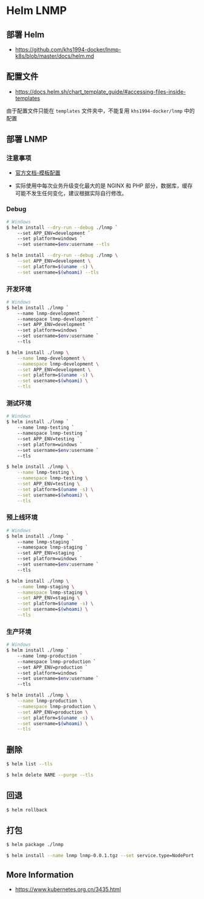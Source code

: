# Helm LNMP

## 部署 Helm

* https://github.com/khs1994-docker/lnmp-k8s/blob/master/docs/helm.md

## 配置文件

* https://docs.helm.sh/chart_template_guide/#accessing-files-inside-templates

由于配置文件只能在 `templates` 文件夹中，不能复用 `khs1994-docker/lnmp` 中的配置

## 部署 LNMP

### 注意事项

* [官方文档-模板配置](https://docs.helm.sh/chart_template_guide/#the-chart-template-developer-s-guide)

* 实际使用中每次业务升级变化最大的是 NGINX 和 PHP 部分，数据库，缓存可能不发生任何变化，建议根据实际自行修改。

### Debug

```bash
# Windows
$ helm install --dry-run --debug ./lnmp `
    --set APP_ENV=development `
    --set platform=windows `
    --set username=$env:username --tls

$ helm install --dry-run --debug ./lnmp \
    --set APP_ENV=development \
    --set platform=$(uname -s) \
    --set username=$(whoami) --tls
```

### 开发环境

```bash
# Windows
$ helm install ./lnmp `
    --name lnmp-development `
    --namespace lnmp-development `
    --set APP_ENV=development `
    --set platform=windows `
    --set username=$env:username `
    --tls

$ helm install ./lnmp \
    --name lnmp-development \
    --namespace lnmp-development \
    --set APP_ENV=development \
    --set platform=$(uname -s) \
    --set username=$(whoami) \
    --tls
```

### 测试环境

```bash
# Windows
$ helm install ./lnmp `
    --name lnmp-testing `
    --namespace lnmp-testing `
    --set APP_ENV=testing `
    --set platform=windows `
    --set username=$env:username `
    --tls

$ helm install ./lnmp \
    --name lnmp-testing \
    --namespace lnmp-testing \
    --set APP_ENV=testing \
    --set platform=$(uname -s) \
    --set username=$(whoami) \
    --tls
```

### 预上线环境

```bash
# Windows
$ helm install ./lnmp `
    --name lnmp-staging `
    --namespace lnmp-staging `
    --set APP_ENV=staging `
    --set platform=windows `
    --set username=$env:username `
    --tls

$ helm install ./lnmp \
    --name lnmp-staging \
    --namespace lnmp-staging \
    --set APP_ENV=staging \
    --set platform=$(uname -s) \
    --set username=$(whoami) \
    --tls
```

### 生产环境

```bash
# Windows
$ helm install ./lnmp `
    --name lnmp-production `
    --namespace lnmp-production `
    --set APP_ENV=production `
    --set platform=windows `
    --set username=$env:username `
    --tls

$ helm install ./lnmp \
    --name lnmp-production \
    --namespace lnmp-production \
    --set APP_ENV=production \
    --set platform=$(uname -s) \
    --set username=$(whoami) \
    --tls
```

## 删除

```bash
$ helm list --tls

$ helm delete NAME --purge --tls
```

## 回退

```bash
$ helm rollback
```

## 打包

```bash
$ helm package ./lnmp

$ helm install --name lnmp lnmp-0.0.1.tgz --set service.type=NodePort --tls
```

## More Information

* https://www.kubernetes.org.cn/3435.html
